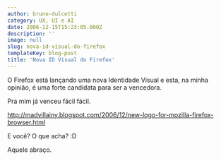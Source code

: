 ```yaml
---
author: bruno-dulcetti
category: UX, UI e AI
date: 2006-12-15T15:23:05.000Z
description: ''
image: null
slug: nova-id-visual-do-firefox
templateKey: blog-post
title: 'Nova ID Visual do Firefox'
---
```


O Firefox está lançando uma nova Identidade Visual e esta, na minha opinião, é uma forte candidata para ser a vencedora.

Pra mim já venceu fácil fácil.

<a href="http://madvillainy.blogspot.com/2006/12/new-logo-for-mozilla-firefox-browser.html">http://madvillainy.blogspot.com/2006/12/new-logo-for-mozilla-firefox-browser.html</a>

E você? O que acha? :D

Aquele abraço.
